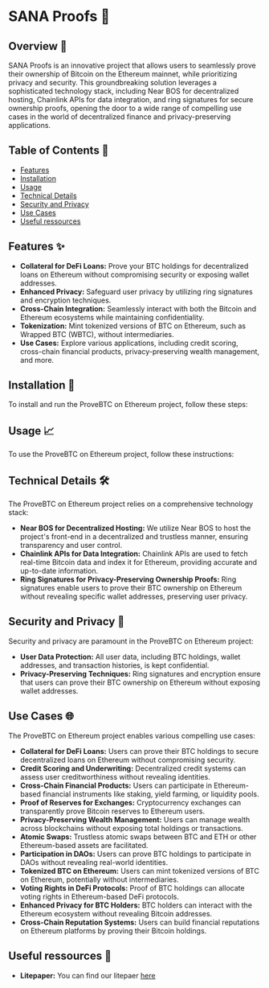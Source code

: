 # SANA Proofs 🚀

## Overview 🌟

SANA Proofs is an innovative project that allows users to seamlessly prove their ownership of Bitcoin on the Ethereum mainnet, while prioritizing privacy and security. This groundbreaking solution leverages a sophisticated technology stack, including Near BOS for decentralized hosting, Chainlink APIs for data integration, and ring signatures for secure ownership proofs, opening the door to a wide range of compelling use cases in the world of decentralized finance and privacy-preserving applications.

## Table of Contents 📑

- [Features](#features)
- [Installation](#installation)
- [Usage](#usage)
- [Technical Details](#technical-details)
- [Security and Privacy](#security-and-privacy)
- [Use Cases](#use-cases)
- [Useful ressources](#useful-ressources)

## Features ✨

- **Collateral for DeFi Loans:** Prove your BTC holdings for decentralized loans on Ethereum without compromising security or exposing wallet addresses.
- **Enhanced Privacy:** Safeguard user privacy by utilizing ring signatures and encryption techniques.
- **Cross-Chain Integration:** Seamlessly interact with both the Bitcoin and Ethereum ecosystems while maintaining confidentiality.
- **Tokenization:** Mint tokenized versions of BTC on Ethereum, such as Wrapped BTC (WBTC), without intermediaries.
- **Use Cases:** Explore various applications, including credit scoring, cross-chain financial products, privacy-preserving wealth management, and more.

## Installation 🚀

To install and run the ProveBTC on Ethereum project, follow these steps:


## Usage 📈

To use the ProveBTC on Ethereum project, follow these instructions:


## Technical Details 🛠️

The ProveBTC on Ethereum project relies on a comprehensive technology stack:

- **Near BOS for Decentralized Hosting:** We utilize Near BOS to host the project's front-end in a decentralized and trustless manner, ensuring transparency and user control.
- **Chainlink APIs for Data Integration:** Chainlink APIs are used to fetch real-time Bitcoin data and index it for Ethereum, providing accurate and up-to-date information.
- **Ring Signatures for Privacy-Preserving Ownership Proofs:** Ring signatures enable users to prove their BTC ownership on Ethereum without revealing specific wallet addresses, preserving user privacy.

## Security and Privacy 🔐

Security and privacy are paramount in the ProveBTC on Ethereum project:

- **User Data Protection:** All user data, including BTC holdings, wallet addresses, and transaction histories, is kept confidential.
- **Privacy-Preserving Techniques:** Ring signatures and encryption ensure that users can prove their BTC ownership on Ethereum without exposing wallet addresses.

## Use Cases 🌐

The ProveBTC on Ethereum project enables various compelling use cases:

- **Collateral for DeFi Loans:** Users can prove their BTC holdings to secure decentralized loans on Ethereum without compromising security.
- **Credit Scoring and Underwriting:** Decentralized credit systems can assess user creditworthiness without revealing identities.
- **Cross-Chain Financial Products:** Users can participate in Ethereum-based financial instruments like staking, yield farming, or liquidity pools.
- **Proof of Reserves for Exchanges:** Cryptocurrency exchanges can transparently prove Bitcoin reserves to Ethereum users.
- **Privacy-Preserving Wealth Management:** Users can manage wealth across blockchains without exposing total holdings or transactions.
- **Atomic Swaps:** Trustless atomic swaps between BTC and ETH or other Ethereum-based assets are facilitated.
- **Participation in DAOs:** Users can prove BTC holdings to participate in DAOs without revealing real-world identities.
- **Tokenized BTC on Ethereum:** Users can mint tokenized versions of BTC on Ethereum, potentially without intermediaries.
- **Voting Rights in DeFi Protocols:** Proof of BTC holdings can allocate voting rights in Ethereum-based DeFi protocols.
- **Enhanced Privacy for BTC Holders:** BTC holders can interact with the Ethereum ecosystem without revealing Bitcoin addresses.
- **Cross-Chain Reputation Systems:** Users can build financial reputations on Ethereum platforms by proving their Bitcoin holdings.

## Useful ressources 📜

- **Litepaper:** You can find our litepaer [here](https://github.com/ks-hackathon/.github/blob/f1b982fa437d504b93333cbe4f61325e048b973c/Proving%20BTC%20Ownership%20on%20Ethereum.pdf)

